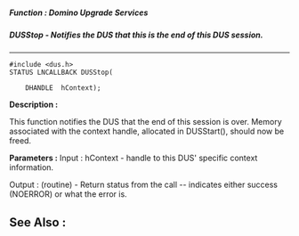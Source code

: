 ##### Function : Domino Upgrade Services
##### DUSStop - Notifies the DUS that this is the end of this DUS session.
---
```
#include <dus.h>
STATUS LNCALLBACK DUSStop(

	DHANDLE  hContext);
```
**Description :**

This function notifies the DUS that the end of this session is over.  Memory 
associated with the context handle, allocated in DUSStart(), should now be 
freed.  

**Parameters :**
Input :
hContext  -  handle to this DUS' specific context information.

Output :
(routine)  -  Return status from the call -- indicates either success (NOERROR) or what the error is.



**See Also :**
---
